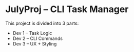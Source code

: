 # JulyProj – CLI Task Manager

This project is divided into 3 parts:

- Dev 1 – Task Logic
- Dev 2 – CLI Commands
- Dev 3 – UX + Styling
